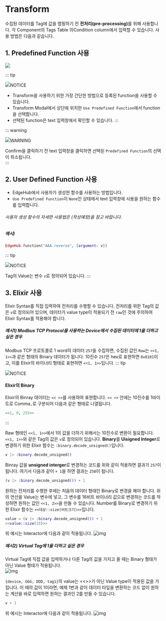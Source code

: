 # Transform
수집된 데이터를 Tag에 값을 맵핑하기 전 <b>전처리(pre-processing)</b>를 위해 사용합니다. 각 Component의 Tags Table 의Condition column에서 입력할 수 있습니다. 사용 방법은 다음과 같습니다.  

## 1. Predefined Function 사용  
<img src="../../img/details/transform_modal.png">

::: tip <p class="custom-block-title"><img src="../../img/icon/tip.svg">NOTICE</p>
- Transform을 사용하기 위한 가장 간단한 방법으로 등록된 function을 사용할 수 있습니다. 
- Transform Modal에서 상단에 위치한 `Use Predefined Function`에서 function을 선택합니다. 
- 선택된 function은 text 입력창에서 확인할 수 있습니다. 
:::

::: warning <p class="custom-block-title"><img src="../../img/icon/warning.svg">WARNING</p>
Confirm을 클릭하기 전 text 입력창을 클릭하면 선택된 `Predefined Function`의 선택이 취소됩니다.  
:::

## 2. User Defined Function 사용  
- EdgeHub에서 사용자가 생성한 함수를 사용하는 방법입니다.
- `Use Predefined Function`이 `None`인 상태에서 text 입력창에 사용을 원하는 함수를 입력합니다.

###### 사용자 생성 함수의 자세한 사용법은 (작성예정)을 참고 바랍니다.

##### 예시)  
``` elixir
EdgeHub.function("AAA.reverse", [argument: v])
```
::: tip <p class="custom-block-title"><img src="../../img/icon/tip.svg">NOTICE</p>
Tag의 Value는 변수 `v`로 정의되어 있습니다.
:::

## 3. Elixir 사용
Elixir Syntax를 직접 입력하여 전처리를 수행할 수 있습니다. 전처리를 위한 Tag의 값은 `v`로 정의되어 있으며, 데이터가 value type이 적용되기 전 `raw`인 것에 주의하여 Elixir Syntax를 적용해야 합니다.

##### 예시1) Modbus TCP Protocol을 사용하는 Device에서 수집된 데이터에 1을 더하고 싶은 경우
Modbus TCP 프로토콜로 1 word의 데이터 `257`을 수집하면, 수집된 값인 `Raw`는 `<<1, 1>>`과 같은 형태의 Binary 데이터가 됩니다.
10진수 `257`은 hex로 표현하면 `0x0101`이고, 이를 Elixir의 바이너리 형태로 표현하면 `<<1, 1>>`입니다. 
::: tip <p class="custom-block-title"><img src="../../img/icon/tip.svg">NOTICE</p>
#### Elixir의 Binary
Elixir의 Binray 데이터는 `<< >>`를 사용하여 표현합니다.
`<< >>` 안에는 10진수를 1바이트로 Comma`,`로 구분되어 다음과 같은 형태로 나열됩니다.  
``` elixir
<<1, 0, 255>>
```
:::

Raw 형태인 `<<1, 1>>`에서 1의 값을 더하기 위해서는 10진수로 변환이 필요합니다. `<<1, 1>>`와 같은 Tag의 값은 `v`로 정의되어 있습니다. **Binary**를 **Uisigned Integer**로 변경하기 위한 Elixir 함수는 `:binary.decode_unsigned()`입니다.
``` elixir
v |> :binary.decode_unsigned()
```
Binray 값을 **unsigned interger**로 변경하는 코드를 위와 같이 적용하면 결과가 `257`이 됩니다. 여기서 다음과 같이 `+ 1`을 하면 결과는 `258`이 됩니다. 
``` elixir
(v |> :binary.decode_unsigned()) + 1
```
<div class="spacer-sm"/>

원하는 전처리를 수행한 후에는 처음의 데이터 형태인 Binary로 변경을 해야 합니다. 위의 연산을 Value는 변수에 넣고, 그 변수를 16비트 바이너리 값으로 변경하는 코드를 작성하면 원하는 값인 `<<1, 2>>`을 만들 수 있습니다. Number를 Binary로 변경하기 위한 Elixir 함수는 `<<대상::size(비트크기)>>`입니다.
``` elixir
value = (v |> :binary.decode_unsigned()) + 1
<<value::size(16)>>
```

위 예시는 Interactor에 다음과 같이 적용됩니다.
![img](../../img/details/transform_example1.png)


##### 예시2) Virtual Tag에 1을 더하고 싶은 경우
Virtual Tag에 직접 값을 입력하거나 다른 Tag의 값을 가지고 올 때는 Binary 형태가 아닌 Value 형태가 적용됩니다.  
![img](../../img/details/transform_example2_1.png)  

`{device, GGG, DDD, tag1}`의 value는 <<>>가 아닌 Value type이 적용된 값을 가집니다. 이 때의 값이 1이라면, 예제 1번과 같이 데이터 타잎을 변환하는 코드 없이 원하는 계산을 바로 입력하면 원하는 결과인 2를 만들 수 있습니다.  
``` elixir
v + 1
``` 

위 예시는 Interactor에 다음과 같이 적용됩니다.
![img](../../img/details/transform_example2_2.png)
